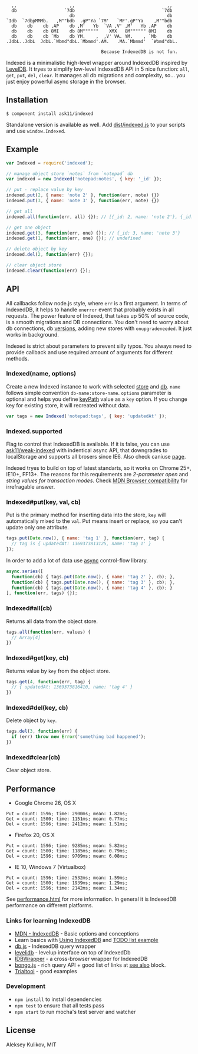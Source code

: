 ```

  ,,                    ,,                                   ,,
  db                  `7db                                 `7db
                        db                                   db
`Idb  `7dbpMMMb.   ,M""bdb  .gP"Ya `7M'   `MF'.gP"Ya    ,M""bdb
  db    db    db ,AP    db ,M'   Yb  `VA ,V' ,M'   Yb ,AP    db
  db    db    db 8MI    db 8M""""""    XMX   8M"""""" 8MI    db
  db    db    db `Mb    db YM.    ,  ,V' VA. YM.    , `Mb    db
.JdbL..JdbL  JdbL.`Wbmd"dbL.`Mbmmd'.AM.   .MA.`Mbmmd'  `Wbmd"dbL.

                                    Because IndexedDB is not fun.
```

Indexed is a minimalistic high-level wrapper around IndexedDB inspired by [LevelDB](https://code.google.com/p/leveldb/).
It tryes to simplify low-level IndexedDB API in 5 nice function: `all`, `get`, `put`, `del`, `clear`. It manages all db migrations and complexity, so... you just enjoy powerful async storage in the browser.

## Installation

    $ component install ask11/indexed

Standalone version is available as well. Add [dist/indexed.js](https://github.com/ask11/indexed/blob/master/dist/indexed.js) to your scripts and use `window.Indexed`.

## Example

```js
var Indexed = require('indexed');

// manage object store `notes` from `notepad` db
var indexed = new Indexed('notepad:notes', { key: '_id' });

// put - replace value by key
indexed.put(2, { name: 'note 2' }, function(err, note) {})
indexed.put(3, { name: 'note 3' }, function(err, note) {})

// get all
indexed.all(function(err, all) {}); // [{_id: 2, name: 'note 2'}, {_id: 3, name: 'note 3'}]

// get one object
indexed.get(3, function(err, one) {}); // {_id: 3, name: 'note 3'}
indexed.get(1, function(err, one) {}); // undefined

// delete object by key
indexed.del(2, function(err) {});

// clear object store
indexed.clear(function(err) {});
```

## API

All callbacks follow node.js style, where `err` is a first argument. In terms of IndexedDB, it helps to handle `onerror` event that probably exists in all requests. The power feature of Indexed, that takes up 50% of source code, is a smooth migrations and DB connections. You don't need to worry about db connections, db [versions](https://developer.mozilla.org/en-US/docs/IndexedDB/Basic_Concepts_Behind_IndexedDB#gloss_version), adding new stores with `onupgradeneeded`. It just works in background.

Indexed is strict about parameters to prevent silly typos. You always need to provide callback and use required amount of arguments for different methods.

### Indexed(name, options)

Create a new Indexed instance to work with selected [store](https://developer.mozilla.org/en-US/docs/IndexedDB/IDBObjectStore) and [db](https://developer.mozilla.org/en-US/docs/IndexedDB/IDBDatabase). `name` follows simple convention `db-name:store-name`.
`options` parameter is optional and helps you define [keyPath](https://developer.mozilla.org/en-US/docs/IndexedDB/Basic_Concepts_Behind_IndexedDB#gloss_keypath) value as a `key` option. If you change key for existing store, it will recreated without data.

```js
var tags = new Indexed('notepad:tags', { key: 'updatedAt' });
```

### Indexed.supported

Flag to control that IndexedDB is available. If it is false, you can use [ask11/weak-indexed](https://github.com/ask11/weak-indexed) with indentical async API, that downgrades to localStorage and supports all brosers since IE6. Also check caniuse [page](http://caniuse.com/#search=indexeddb).

Indexed tryes to build on top of latest standarts, so it works on Chrome 25+, IE10+, FF13+. The reasons for this requirements are *2-parameter open* and *string values for transaction modes*. Check [MDN Browser compatibility](https://developer.mozilla.org/en-US/docs/Web/API/IDBDatabase#Browser_Compatibility) for irrefragable answer.

### Indexed#put(key, val, cb)

Put is the primary method for inserting data into the store, `key` will automatically mixed to the `val`. Put means insert or replace, so you can't update only one attribute.

```js
tags.put(Date.now(), { name: 'tag 1' }, function(err, tag) {
  // tag is { updatedAt: 1369373813125, name: 'tag 1' }
});
```

In order to add a lot of data use [async](https://github.com/caolan/async) control-flow library.

```js
async.series([
  function(cb) { tags.put(Date.now(), { name: 'tag 2' }, cb); },
  function(cb) { tags.put(Date.now(), { name: 'tag 3' }, cb); },
  function(cb) { tags.put(Date.now(), { name: 'tag 4' }, cb); }
], function(err, tags) {});
```

### Indexed#all(cb)

Returns all data from the object store.

```js
tags.all(function(err, values) {
  // Array[4]
})
```

### Indexed#get(key, cb)

Returns value by `key` from the object store.

```js
tags.get(4, function(err, tag) {
  // { updatedAt: 1369373816410, name: 'tag 4' }
})
```

### Indexed#del(key, cb)

Delete object by `key`.

```js
tags.del(3, function(err) {
  if (err) throw new Error('something bad happened');
})
```

### Indexed#clear(cb)

Clear object store.

## Performance

- Google Chrome 26, OS X
```
Put = count: 1596; time: 2900ms; mean: 1.82ms;
Get = count: 1500; time: 1151ms; mean: 0.77ms;
Del = count: 1596; time: 2412ms; mean: 1.51ms;
```

- Firefox 20, OS X
```
Put = count: 1596; time: 9285ms; mean: 5.82ms;
Get = count: 1500; time: 1185ms; mean: 0.79ms;
Del = count: 1596; time: 9709ms; mean: 6.08ms;
```

- IE 10, Windows 7 (Virtualbox)
```
Put = count: 1596; time: 2532ms; mean: 1.59ms;
Get = count: 1500; time: 1939ms; mean: 1.29ms;
Del = count: 1596; time: 2142ms; mean: 1.34ms;
```

See [performance.html](https://github.com/ask11/indexed/blob/master/performance.html) for more information. In general it is IndexedDB performance on different platforms.

### Links for learning IndexedDB

  - [MDN - IndexedDB](https://developer.mozilla.org/en-US/docs/IndexedDB/Basic_Concepts_Behind_IndexedDB) - Basic options and conceptions
  - Learn basics with [Using IndexedDB](https://developer.mozilla.org/en-US/docs/IndexedDB/Using_IndexedDB) and [TODO list example](http://www.html5rocks.com/en/tutorials/indexeddb/todo/)
  - [db.js](https://github.com/aaronpowell/db.js) - IndexedDB query wrapper
  - [levelidb](https://github.com/Raynos/levelidb) - levelup interface on top of IndexedDb
  - [IDBWrapper](https://github.com/jensarps/IDBWrapper) - a cross-browser wrapper for IndexedDB
  - [bongo.js](https://github.com/aaronshaf/bongo.js) - rich query API + good list of links at [see also](https://github.com/aaronshaf/bongo.js#see-also) block.
  - [Trialtool](http://nparashuram.com/trialtool/index.html#example=/IndexedDB/trialtool/webkitIndexedDB.html&selected=#prereq&) - good examples

### Development

  - `npm install` to install dependencies
  - `npm test` to ensure that all tests pass
  - `npm start` to run mocha's test server and watcher

## License

  Aleksey Kulikov, MIT
